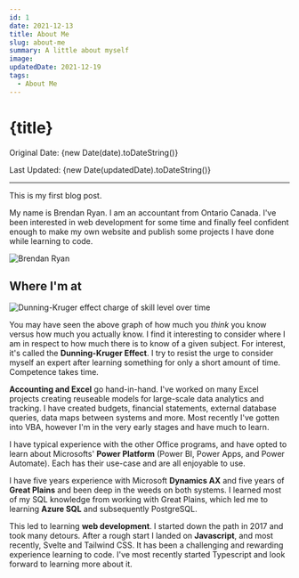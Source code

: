 ```yaml
---
id: 1
date: 2021-12-13
title: About Me
slug: about-me
summary: A little about myself
image:
updatedDate: 2021-12-19
tags:
  - About Me
---
```


# {title}

Original Date: {new Date(date).toDateString()}

Last Updated: {new Date(updatedDate).toDateString()}

---

This is my first blog post.

My name is Brendan Ryan. I am an accountant from Ontario Canada. I've been interested in web development for some time and finally feel confident enough to make my own website and publish some projects I have done while learning to code.

![Brendan Ryan](/BR-cropped.jpg)

## Where I'm at

![Dunning-Kruger effect charge of skill level over time](/dunning-kruger-effect.png)

You may have seen the above graph of how much you _think_ you know versus how much you actually know. I find it interesting to consider where I am in respect to how much there is to know of a given subject. For interest, it's called the **Dunning-Kruger Effect**. I try to resist the urge to consider myself an expert after learning something for only a short amount of time. Competence takes time.

**Accounting and Excel** go hand-in-hand. I've worked on many Excel projects creating reuseable models for large-scale data analytics and tracking. I have created budgets, financial statements, external database queries, data maps between systems and more. Most recently I've gotten into VBA, however I'm in the very early stages and have much to learn.

I have typical experience with the other Office programs, and have opted to learn about Microsofts' **Power Platform** (Power BI, Power Apps, and Power Automate). Each has their use-case and are all enjoyable to use.

I have five years experience with Microsoft **Dynamics AX** and five years of
**Great Plains** and been deep in the weeds on both systems. I learned most of my SQL knowledge
from working with Great Plains, which led me to learning **Azure SQL** and subsequently PostgreSQL.

This led to learning **web development**. I started down the path in 2017 and took many detours.
After a rough start I landed on **Javascript**, and most recently, Svelte and Tailwind CSS. It
has been a challenging and rewarding experience learning to code. I've most recently started Typescript and look forward to learning more about it.

